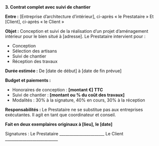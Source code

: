 **3. Contrat complet avec suivi de chantier**

**Entre :**
\[Entreprise d’architecture d’intérieur], ci-après « le Prestataire »
Et \[Client], ci-après « le Client »

**Objet :**
Conception et suivi de la réalisation d’un projet d’aménagement intérieur pour le bien situé à \[adresse]. Le Prestataire intervient pour :

* Conception
* Sélection des artisans
* Suivi de chantier
* Réception des travaux

**Durée estimée :**
De \[date de début] à \[date de fin prévue]

**Budget et paiements :**

* Honoraires de conception : **\[montant €] TTC**
* Suivi de chantier : **\[montant ou % du coût des travaux]**
* Modalités : 30% à la signature, 40% en cours, 30% à la réception

**Responsabilités :**
Le Prestataire ne se substitue pas aux entreprises exécutantes. Il agit en tant que coordinateur et conseil.

**Fait en deux exemplaires originaux à \[lieu], le \[date]**

Signatures :
Le Prestataire \_\_\_\_\_\_\_\_\_\_\_\_\_\_\_\_\_\_\_\_\_\_\_
Le Client \_\_\_\_\_\_\_\_\_\_\_\_\_\_\_\_\_\_\_\_\_\_\_\_\_\_\_